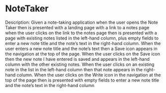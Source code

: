 # NoteTaker

Description:
Given a note-taking application when the user opens the Note Taker
then is presented with a landing page with a link to a notes page when the user clicks on the link to the notes page
then is presented with a page with existing notes listed in the left-hand column, plus empty fields to enter a new note title and the note’s text in the right-hand column. When the user enters a new note title and the note’s text then a Save icon appears in the navigation at the top of the page.
When the user clicks on the Save icon then the new note I have entered is saved and appears in the left-hand column with the other existing notes.
When the user clicks on an existing note in the list in the left-hand column then that note appears in the right-hand column.
When the user clicks on the Write icon in the navigation at the top of the page
then is presented with empty fields to enter a new note title and the note’s text in the right-hand column
